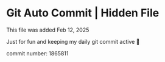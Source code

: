 # Git Auto Commit | Hidden File

This file was added Feb 12, 2025

Just for fun and keeping my daily git commit active 🤪

commit number: 1865811
